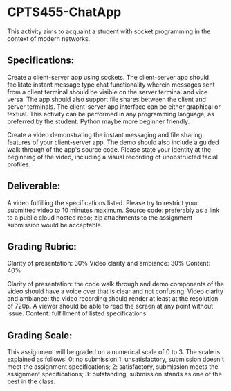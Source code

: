 # CPTS455-ChatApp
This activity aims to acquaint a student with socket programming in the context of modern networks.

## Specifications:
Create a client-server app using sockets. The client-server app should facilitate instant message type chat functionality wherein messages sent from a client terminal should be visible on the server terminal and vice versa. The app should also support file shares between the client and server terminals. The client-server app interface can be either graphical or textual. This activity can be performed in any programming language, as preferred by the student. Python maybe more beginner friendly.

Create a video demonstrating the instant messaging and file sharing features of your client-server app. The demo should also include a guided walk through of the app's source code. Please state your identity at the beginning of the video, including a visual recording of unobstructed facial profiles.

## Deliverable:

A video fulfilling the specifications listed. Please try to restrict your submitted video to 10 minutes maximum.
Source code: preferably as a link to a public cloud hosted repo; zip attachments to the assignment submission would be acceptable.

## Grading Rubric:
Clarity of presentation: 30%
Video clarity and ambiance: 30%
Content: 40%

Clarity of presentation: the code walk through and demo components of the video should have a voice over that is clear and not confusing.
Video clarity and ambiance: the video recording should render at least at the resolution of 720p. A viewer should be able to read the screen at any point without issue.
Content: fulfillment of listed specifications

## Grading Scale:

This assignment will be graded on a numerical scale of 0 to 3. The scale is explained as follows:
0: no submission
1: unsatisfactory, submission doesn't meet the assignment specifications;
2: satisfactory, submission meets the assignment specifications;
3: outstanding, submission stands as one of the best in the class.
